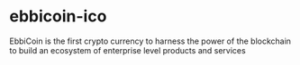 # ebbicoin-ico
EbbiCoin is the first crypto currency to harness the power of the blockchain to build an ecosystem of enterprise level products and services
